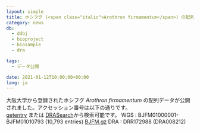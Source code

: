 ```yaml
---
layout: simple
title: ホシフグ (<span class="italic">Arothron firmamentum</span>) の配列データ公開
category: news
db:
  - ddbj
  - bioproject
  - biosample
  - dra

tags:
  - データ公開

date: 2021-01-12T10:00:00+00:00
lang: ja
---
```


大阪大学から登録されたホシフグ *Arothron firmamentum* の配列データが公開されました。アクセッション番号は以下の通りです。<br>
[getentry](http://getentry.ddbj.nig.ac.jp/top-j.html) または [DRASearch](http://ddbj.nig.ac.jp/DRASearch/)から検索可能です。
WGS
: BJFM01000001-BJFM01010793 (10,793 entries) [BJFM.gz](ftp://ftp.ddbj.nig.ac.jp/ddbj_database/wgs/BJ/BJFM.gz) 
DRA
: DRR172988 (DRA008212)
